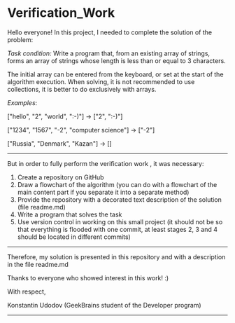 # Verification_Work
Hello everyone!
In this project, I needed to complete the solution of the problem:

*Task condition:*
Write a program that, from an existing array of strings, forms an array of strings whose length is less than or equal to 3 characters.

The initial array can be entered from the keyboard, or set at the start of the algorithm execution. When solving, it is not recommended to use collections, it is better to do exclusively with arrays.

*Examples*:

["hello", "2", "world", ":-)"] -> ["2", ":-)"]

["1234", "1567", "-2", "computer science"] -> ["-2"]

["Russia", "Denmark", "Kazan"] -> []

---

But in order to fully perform the verification work , it was necessary:

1. Create a repository on GitHub
2. Draw a flowchart of the algorithm (you can do with a flowchart of the main content part if you separate it into a separate method)
3. Provide the repository with a decorated text description of the solution (file readme.md) 
4. Write a program that solves the task
5. Use version control in working on this small project (it should not be so that everything is flooded with one commit, at least stages 2, 3 and 4 should be located in different commits)

---

Therefore, my solution is presented in this repository and with a description in the file readme.md

Thanks to everyone who showed interest in this work! :)

With respect,

Konstantin Udodov (GeekBrains student of the Developer program)

---
